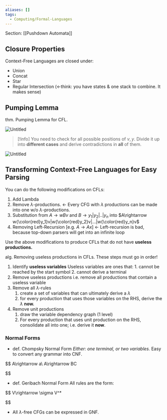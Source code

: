 ```yaml
---
aliases: []
tags:
  - Computing/Formal-Languages
---
```


Section: [[Pushdown Automata]]

## Closure Properties

Context-Free Languages are closed under:
- Union
- Concat
- Star
- Regular Intersection (←think: you have states & one stack to combine. It makes sense)
## Pumping Lemma

thm. Pumping Lemma for CFL.

![Untitled](Untitled%205.png)

> [!info] You need to check for all possible positions of $v,y$. Divide it up into **different cases** and derive contradictions in **all** of them.

![Untitled](Untitled%201%202.png)

## Transforming Context-Free Languages for Easy Parsing

You can do the following modifications on CFLs:

1. Add Lambda
2. Remove $\lambda$-productions. ← Every CFG with $\lambda$ productions can be made into one w/o $\lambda$-productions.
3. Substitution from $A\rightarrow wBv$ and $B\rightarrow y_1|y_2|
..|y_n$ into $A\rightarrow w{\color{red}y_1}v|w{\color{red}y_2}v|…|w{\color{red}y_n}v$
4. Removing Left-Recursion [e.g. $A\rightarrow Ax$] ← Left-recursion is bad, because top-down parsers will get into an infinite loop

Use the above modifications to produce CFLs that do not have **useless productions.**

alg. Removing useless productions in CFLs. These steps must go in order!

1. Identify **useless variables**
   Useless variables are ones that: 1. cannot be reached by the start symbol 2. cannot derive a terminal
2. Remove useless productions
   i.e. remove all productions that contain a useless variable
3. Remove all $\lambda$-rules
   1. create a set of variables that can ultimately derive a $\lambda$
   2. for every production that uses those variables on the RHS, derive the $\lambda$ **now.**
4. Remove unit productions
   1. draw the variable dependency graph (1 level)
   2. For every production that uses unit production on the RHS, consolidate all into one; i.e. derive it **now**.

### Normal Forms

- def. Chompsky Normal Form
  _Either: one terminal, or two variables._ Easy to convert any grammar into CNF.

  
$$
  A\rightarrow a\\
  A\rightarrow BC






  
$$

- def. Geribach Normal Form
  All rules are the form:

  
$$
  V\rightarrow \sigma V^*






  
$$

  - All $\lambda$-free CFGs can be expressed in GNF.

